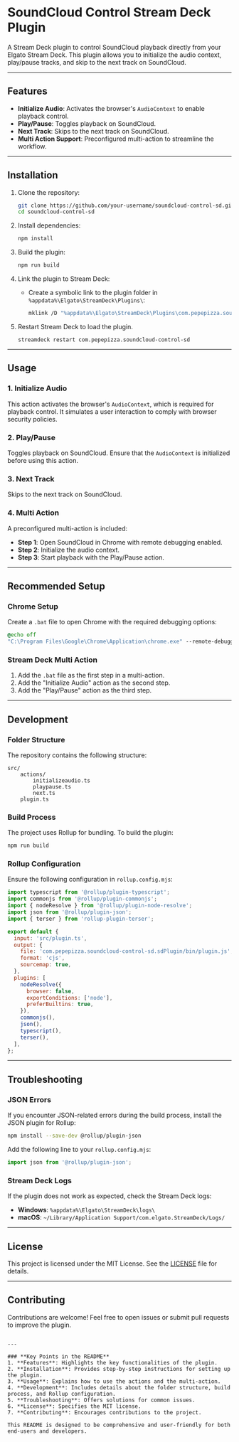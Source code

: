 # SoundCloud Control Stream Deck Plugin

A Stream Deck plugin to control SoundCloud playback directly from your Elgato Stream Deck. This plugin allows you to initialize the audio context, play/pause tracks, and skip to the next track on SoundCloud.

---

## Features

- **Initialize Audio**: Activates the browser's `AudioContext` to enable playback control.
- **Play/Pause**: Toggles playback on SoundCloud.
- **Next Track**: Skips to the next track on SoundCloud.
- **Multi Action Support**: Preconfigured multi-action to streamline the workflow.

---

## Installation

1. Clone the repository:
   ```bash
   git clone https://github.com/your-username/soundcloud-control-sd.git
   cd soundcloud-control-sd
   ```

2. Install dependencies:
   ```bash
   npm install
   ```

3. Build the plugin:
   ```bash
   npm run build
   ```

4. Link the plugin to Stream Deck:
   - Create a symbolic link to the plugin folder in `%appdata%\Elgato\StreamDeck\Plugins\`:
     ```bash
     mklink /D "%appdata%\Elgato\StreamDeck\Plugins\com.pepepizza.soundcloud-control-sd.sdPlugin" "path\to\your\project\soundcloud-control-sd\com.pepepizza.soundcloud-control-sd.sdPlugin"
     ```

5. Restart Stream Deck to load the plugin.
   ```
   streamdeck restart com.pepepizza.soundcloud-control-sd
   ```


---

## Usage

### **1. Initialize Audio**
This action activates the browser's `AudioContext`, which is required for playback control. It simulates a user interaction to comply with browser security policies.

### **2. Play/Pause**
Toggles playback on SoundCloud. Ensure that the `AudioContext` is initialized before using this action.

### **3. Next Track**
Skips to the next track on SoundCloud.

### **4. Multi Action**
A preconfigured multi-action is included:
- **Step 1**: Open SoundCloud in Chrome with remote debugging enabled.
- **Step 2**: Initialize the audio context.
- **Step 3**: Start playback with the Play/Pause action.

---

## Recommended Setup

### **Chrome Setup**
Create a `.bat` file to open Chrome with the required debugging options:
```bat
@echo off
"C:\Program Files\Google\Chrome\Application\chrome.exe" --remote-debugging-port=9222 --remote-allow-origins=http://localhost:9222 --user-data-dir="C:\ChromeRemoteDebug" https://soundcloud.com
```

### **Stream Deck Multi Action**
1. Add the `.bat` file as the first step in a multi-action.
2. Add the "Initialize Audio" action as the second step.
3. Add the "Play/Pause" action as the third step.

---

## Development

### **Folder Structure**
The repository contains the following structure:
```
src/
    actions/
        initializeaudio.ts
        playpause.ts
        next.ts
    plugin.ts
```

### **Build Process**
The project uses Rollup for bundling. To build the plugin:
```bash
npm run build
```

### **Rollup Configuration**
Ensure the following configuration in `rollup.config.mjs`:
```javascript
import typescript from '@rollup/plugin-typescript';
import commonjs from '@rollup/plugin-commonjs';
import { nodeResolve } from '@rollup/plugin-node-resolve';
import json from '@rollup/plugin-json';
import { terser } from 'rollup-plugin-terser';

export default {
  input: 'src/plugin.ts',
  output: {
    file: 'com.pepepizza.soundcloud-control-sd.sdPlugin/bin/plugin.js',
    format: 'cjs',
    sourcemap: true,
  },
  plugins: [
    nodeResolve({
      browser: false,
      exportConditions: ['node'],
      preferBuiltins: true,
    }),
    commonjs(),
    json(),
    typescript(),
    terser(),
  ],
};
```

---

## Troubleshooting

### **JSON Errors**
If you encounter JSON-related errors during the build process, install the JSON plugin for Rollup:
```bash
npm install --save-dev @rollup/plugin-json
```

Add the following line to your `rollup.config.mjs`:
```javascript
import json from '@rollup/plugin-json';
```

### **Stream Deck Logs**
If the plugin does not work as expected, check the Stream Deck logs:
- **Windows**: `%appdata%\Elgato\StreamDeck\logs\`
- **macOS**: `~/Library/Application Support/com.elgato.StreamDeck/Logs/`

---

## License

This project is licensed under the MIT License. See the [LICENSE](LICENSE) file for details.

---

## Contributing

Contributions are welcome! Feel free to open issues or submit pull requests to improve the plugin.

```

---

### **Key Points in the README**
1. **Features**: Highlights the key functionalities of the plugin.
2. **Installation**: Provides step-by-step instructions for setting up the plugin.
3. **Usage**: Explains how to use the actions and the multi-action.
4. **Development**: Includes details about the folder structure, build process, and Rollup configuration.
5. **Troubleshooting**: Offers solutions for common issues.
6. **License**: Specifies the MIT license.
7. **Contributing**: Encourages contributions to the project.

This README is designed to be comprehensive and user-friendly for both end-users and developers.
